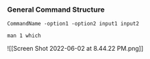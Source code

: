 ### General Command Structure

`CommandName -option1 -option2 input1 input2`

`man 1 which`

![[Screen Shot 2022-06-02 at 8.44.22 PM.png]]
